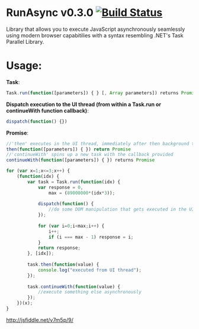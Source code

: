 RunAsync v0.3.0 [![Build Status](https://travis-ci.org/ricmrodrigues/runasync.png?branch=master)](https://travis-ci.org/ricmrodrigues/runasync)  
===============
Library that allows you to execute JavaScript asynchronously seamlessly using modern browser capabitilies
with a syntax resembling .NET's Task Parallel Library.

Usage:
======

__Task__:
```javascript
Task.run(function([parameters]) { } [, Array parameters]) returns Promise
```

__Dispatch execution to the UI thread (from within a Task.run or continueWith function callback)__:
```javascript
dispatch(function() {})
```

__Promise__:
```javascript
//'then' executes in the UI thread, immediately after then background thread finishes
then(function([parameters]) { }) return Promise
//'continueWith' spins up a new task with the callback provided
continueWith(function([parameters]) { }) returns Promise
```

```javascript
for (var x=1;x<=3;x++) {
	(function(idx) {
		var task = Task.run(function(idx) {                
		    var response = 0,
		        max = (89000000*(idx*3));
		    
            dispatch(function() {
                //do some DOM manipulation that gets executed in the UI thread
            });		    
		    
		    for (var i=0;i<max;i++) {
		        i++;
		        if (i === max - 1) response = i;        
		    }
			return response;
		}, [idx]);
		
		task.then(function(value) {
		    console.log("executed from UI thread");
		});
		
		task.continueWith(function(value) {
		    //execute something else asynchronously
		});		
	})(x);
}
```

http://jsfiddle.net/v7m5p/9/
